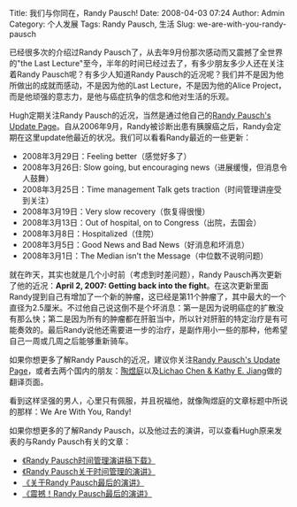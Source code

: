 Title: 我们与你同在，Randy Pausch!
Date: 2008-04-03 07:24
Author: Admin
Category: 个人发展
Tags: Randy Pausch, 生活
Slug: we-are-with-you-randy-pausch

已经很多次的介绍过Randy
Pausch了，从去年9月份那次感动而又震撼了全世界的"the Last
Lecture"至今，半年的时间已经过去了，有多少朋友多少人还在关注着Randy
Pausch呢？有多少人知道Randy
Pausch的近况呢？我们并不是因为他所做出的成就而感动，不是因为他的Last
Lecture，不是因为他的Alice
Project，而是他顽强的意志力，是他与癌症抗争的信念和他对生活的乐观。

</p>

Hugh定期关注Randy Pausch的近况，当然是通过他自己的[Randy Pausch's Update
Page][]。自从2006年9月，Randy被诊断出患有胰腺癌之后，Randy会定期在这里update他最近的状况。我们可以看看Randy最近的一些更新：

</p>

-   2008年3月29日：Feeling better（感觉好多了）
-   2008年3月26日: Slow going, but encouraging
    news（进展缓慢，但消息令人鼓舞）
-   2008年3月25日：Time management Talk gets
    traction（时间管理讲座受到关注）
-   2008年3月19日：Very slow recovery（恢复得很慢）
-   2008年3月13日：Out of hospital, on to Congress（出院，去国会）
-   2008年3月8日：Hospitalized（住院）
-   2008年3月5日：Good News and Bad News（好消息和坏消息）
-   2008年3月1日：The Median isn't the Message（中位数不说明问题）

</p>

就在昨天，其实也就是几个小时前（考虑到时差问题），Randy
Pausch再次更新了他的近况：**April 2, 2007: Getting back into the
fight**。在这次更新里面Randy提到自己有增加了一个新的肿瘤，这已经是第11个肿瘤了，其中最大的一个直径为2.5厘米。不过他自己说这倒不是个坏消息：第一是因为说明癌症的扩散没有那么快；第二是因为所有的肿瘤都在肝脏当中，所以针对肝脏的特定治疗是有可能奏效的。最后Randy说他还需要进一步的治疗，是副作用小一些的那种，他希望自己一周或几周之后能够重新骑车。

</p>

如果你想更多了解Randy Pausch的近况，建议你关注[Randy Pausch's Update
Page][]，或者去两个国内的朋友：[陶煜庭][]以及[Lichao Chen & Kathy E.
Jiang][]做的翻译页面。

</p>

看到这样坚强的男人，心里只有佩服，并且祝福他，就像陶煜庭的文章标题中所说的那样：We
Are With You, Randy!

</p>

如果你想更多的了解Randy
Pausch，以及他过去的演讲，可以查看Hugh原来发表的与Randy Pausch有关的文章：

</p>

-   [《Randy Pausch时间管理演讲稿下载》][]
-   [《Randy Pausch关于时间管理的演讲》][]
-   [《关于Randy Pausch最后的演讲》][]
-   [《震撼！Randy Pausch最后的演讲》][]

</p>

  [Randy Pausch's Update Page]: http://download.srv.cs.cmu.edu/~pausch/news/index.html
  [陶煜庭]: http://www.sciencenet.cn/blog/Eindex.aspx?typeid=1772&userid=3474
  [Lichao Chen & Kathy E. Jiang]: http://www.geocities.com/vicfun2003/Randy_Weblog_Chinese.html
  [《Randy Pausch时间管理演讲稿下载》]: http://www.quhuashuai.com/2008/01/randy-pausch-time-management-lecture-transcript/
  [《Randy Pausch关于时间管理的演讲》]: http://www.quhuashuai.com/2007/12/randy-pausch-time-management-lecture/
  [《关于Randy Pausch最后的演讲》]: http://www.quhuashuai.com/2007/11/randy_pausch_last_lecture_update/
  [《震撼！Randy Pausch最后的演讲》]: http://www.quhuashuai.com/2007/09/randy_pausch_last_lecture/
